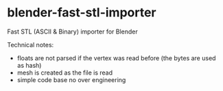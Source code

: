 # blender-fast-stl-importer

Fast STL (ASCII & Binary) importer for Blender

Technical notes:
- floats are not parsed if the vertex was read before (the bytes are used as hash)
- mesh is created as the file is read
- simple code base no over engineering
